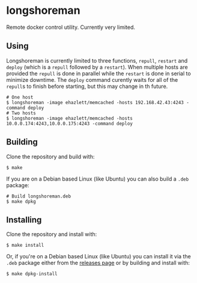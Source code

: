 longshoreman
============

Remote docker control utility. Currently very limited.

## Using

Longshoreman is currently limited to three functions, `repull`,
`restart` and `deploy` (which is a `repull` followed by a `restart`).  When
multiple hosts are provided the `repull` is done in parallel while the
`restart` is done in serial to minimize downtime. The `deploy` command
curently waits for all of the `repull`s to finish before starting, but this
may change in th future.

```
# One host
$ longshoreman -image ehazlett/memcached -hosts 192.168.42.43:4243 -command deploy
# Two hosts
$ longshoreman -image ehazlett/memcached -hosts 10.0.0.174:4243,10.0.0.175:4243 -command deploy
```

## Building

Clone the repository and build with:

    $ make

If you are on a Debian based Linux (like Ubuntu) you can also build a `.deb` package:

    # Build longshoreman.deb
    $ make dpkg

## Installing

Clone the repository and install with:

    $ make install

Or, if you're on a Debian based Linux (like Ubuntu) you can install it
via the `.deb` package either from the [releases page](https://github.com/mzsanford/longshoreman/releases)
or by building and install with:

    $ make dpkg-install
